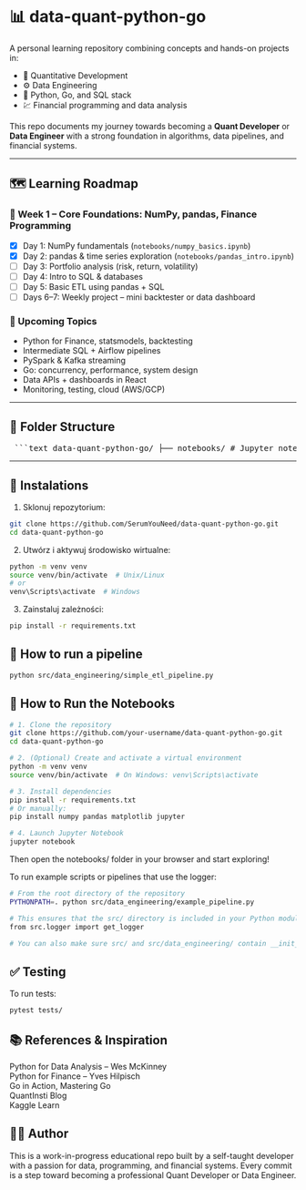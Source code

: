 # 📊 data-quant-python-go

A personal learning repository combining concepts and hands-on projects in:

- 🧠 Quantitative Development
- ⚙️ Data Engineering
- 🐍 Python, Go, and SQL stack
- 💹 Financial programming and data analysis

This repo documents my journey towards becoming a **Quant Developer** or **Data Engineer** with a strong foundation in algorithms, data pipelines, and financial systems.

---

## 🗺️ Learning Roadmap

### 📅 Week 1 – Core Foundations: NumPy, pandas, Finance Programming
- [x] Day 1: NumPy fundamentals (`notebooks/numpy_basics.ipynb`)
- [x] Day 2: pandas & time series exploration (`notebooks/pandas_intro.ipynb`)
- [ ] Day 3: Portfolio analysis (risk, return, volatility)
- [ ] Day 4: Intro to SQL & databases
- [ ] Day 5: Basic ETL using pandas + SQL
- [ ] Days 6–7: Weekly project – mini backtester or data dashboard

### 🔁 Upcoming Topics
- Python for Finance, statsmodels, backtesting
- Intermediate SQL + Airflow pipelines
- PySpark & Kafka streaming
- Go: concurrency, performance, system design
- Data APIs + dashboards in React
- Monitoring, testing, cloud (AWS/GCP)

---

## 📁 Folder Structure

<pre> ```text data-quant-python-go/ ├── notebooks/ # Jupyter notebooks for exploration and prototyping ├── resources/ # Input and output data files │ ├── input/ │ │ └── sales.csv # Example input data │ └── output/ │ └── low_revenue.csv # Output from ETL pipeline ├── src/ # Main source code │ ├── data_engineering/ │ │ └── simple_etl_pipeline.py │ └── logs/ │ └── logger.py # Custom logging configuration ├── tests/ # Unit tests using pytest │ └── test_etl_pipeline.py ├── requirements.txt # Python dependencies └── README.md # Project documentation ``` </pre>
---

## 🔧 Instalations

1. Sklonuj repozytorium:    
   
```bash
git clone https://github.com/SerumYouNeed/data-quant-python-go.git
cd data-quant-python-go
```

2. Utwórz i aktywuj środowisko wirtualne:  
   
```bash
python -m venv venv
source venv/bin/activate  # Unix/Linux
# or
venv\Scripts\activate  # Windows
```

3. Zainstaluj zależności:  
   
```bash
pip install -r requirements.txt
```

## 🚀 How to run a pipeline

```bash
python src/data_engineering/simple_etl_pipeline.py
```


## 🚀 How to Run the Notebooks

```Bash
# 1. Clone the repository
git clone https://github.com/your-username/data-quant-python-go.git
cd data-quant-python-go

# 2. (Optional) Create and activate a virtual environment
python -m venv venv
source venv/bin/activate  # On Windows: venv\Scripts\activate

# 3. Install dependencies
pip install -r requirements.txt
# Or manually:
pip install numpy pandas matplotlib jupyter

# 4. Launch Jupyter Notebook
jupyter notebook
```
Then open the notebooks/ folder in your browser and start exploring!

To run example scripts or pipelines that use the logger:

```Bash
# From the root directory of the repository
PYTHONPATH=. python src/data_engineering/example_pipeline.py

# This ensures that the src/ directory is included in your Python module path, allowing correct imports like:
from src.logger import get_logger

# You can also make sure src/ and src/data_engineering/ contain __init__.py files (even empty) to treat them as Python packages.
```

## ✅ Testing

To run tests:
```bash
pytest tests/
```

## 📚 References & Inspiration
Python for Data Analysis – Wes McKinney  
Python for Finance – Yves Hilpisch  
Go in Action, Mastering Go  
QuantInsti Blog  
Kaggle Learn  

## 👨‍💻 Author
This is a work-in-progress educational repo built by a self-taught developer with a passion for data, programming, and financial systems. Every commit is a step toward becoming a professional Quant Developer or Data Engineer.